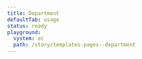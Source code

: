 ```yaml
---
title: Department
defaultTab: usage
status: ready
playground:
  system: ec
  path: /story/templates-pages--department
---
```

